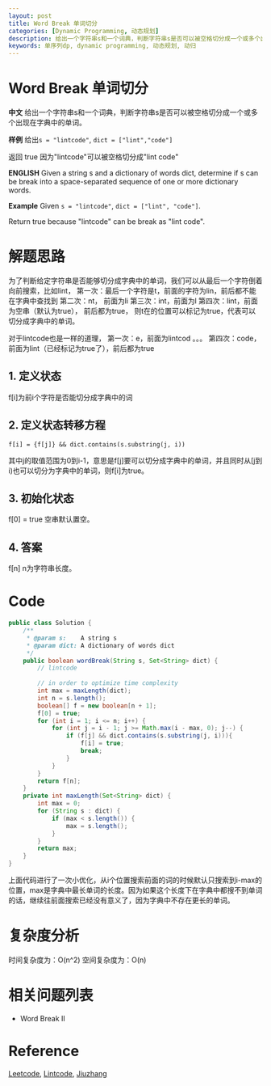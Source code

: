```yaml
---
layout: post
title: Word Break 单词切分
categories: [Dynamic Programming, 动态规划]
description: 给出一个字符串s和一个词典，判断字符串s是否可以被空格切分成一个或多个出现在字典中的单词。
keywords: 单序列dp, dynamic programming, 动态规划, 动归
---
```


# Word Break 单词切分
**中文**
给出一个字符串s和一个词典，判断字符串s是否可以被空格切分成一个或多个出现在字典中的单词。

**样例**
给出`s = "lintcode"`, `dict = ["lint","code"]`

返回 true 因为"lintcode"可以被空格切分成"lint code"

**ENGLISH**
Given a string s and a dictionary of words dict, determine if s can be break into a space-separated sequence of one or more dictionary words.

**Example**
Given `s = "lintcode"`, `dict = ["lint", "code"]`.

Return true because "lintcode" can be break as "lint code".

# 解题思路
为了判断给定字符串是否能够切分成字典中的单词，我们可以从最后一个字符倒着向前搜索，比如lint，
第一次：最后一个字符是t，前面的字符为lin，前后都不能在字典中查找到
第二次：nt， 前面为li
第三次：int，前面为l
第四次：lint，前面为空串（默认为true）， 前后都为true， 则t在的位置可以标记为true，代表可以切分成字典中的单词。

对于lintcode也是一样的道理，
第一次：e，前面为lintcod
。。。
第四次：code，前面为lint（已经标记为true了），前后都为true

## 1. 定义状态
f[i]为前i个字符是否能切分成字典中的词

## 2. 定义状态转移方程
```
f[i] = {f[j]} && dict.contains(s.substring(j, i))
```
其中j的取值范围为0到i-1，意思是f[j]要可以切分成字典中的单词，并且同时从[j到i)也可以切分为字典中的单词，则f[i]为true。

## 3. 初始化状态
f[0] = true
空串默认置空。

## 4. 答案
f[n] n为字符串长度。

# Code
```java
public class Solution {
    /**
     * @param s:    A string s
     * @param dict: A dictionary of words dict
     */
    public boolean wordBreak(String s, Set<String> dict) {
        // lintcode
        
        // in order to optimize time complexity
        int max = maxLength(dict);
        int n = s.length();
        boolean[] f = new boolean[n + 1];
        f[0] = true;
        for (int i = 1; i <= n; i++) {
            for (int j = i - 1; j >= Math.max(i - max, 0); j--) {
                if (f[j] && dict.contains(s.substring(j, i))){
                    f[i] = true;
                    break;
                }
            }
        }
        return f[n];
    }
    private int maxLength(Set<String> dict) {
        int max = 0;
        for (String s : dict) {
            if (max < s.length()) {
                max = s.length();
            }
        }
        return max;
    }
}
```

上面代码进行了一次小优化，从i个位置搜索前面的词的时候默认只搜索到i-max的位置，max是字典中最长单词的长度。因为如果这个长度下在字典中都搜不到单词的话，继续往前面搜索已经没有意义了，因为字典中不存在更长的单词。

# 复杂度分析
时间复杂度为：O(n^2)
空间复杂度为：O(n)

# 相关问题列表 
* Word Break II

# Reference 
[Leetcode](https://leetcode.com/), [Lintcode](http://www.lintcode.com/), [Jiuzhang](www.jiuzhang.com)


